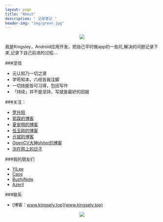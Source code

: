 ```yaml
---
layout: page
title: "About"
description: " 记录笔记 "
header-img: "img/green.jpg"
---
```



<center>
    <p><img src="http://7xlfkx.com1.z0.glb.clouddn.com/white2.jpg" align="center"></p>
</center>

我是Kingsley，Android应用开发，把自己平时做app的一些坑,解决的问题记录下来,记录下自己前进的过程....

###坚信


- 元认知乃一切之源
- 学苟知本，六经皆我注脚 
- 一切技能皆可习得，包括写作
- 「持续」并不是坚持，写就是最好的回报


###关注：

- [罗升阳](http://my.csdn.net/luoshengyang)
- [郭霖的博客](http://blog.csdn.net/guolin_blog)
- [夏安明的博客](http://blog.csdn.net/xiaanming)
- [任玉刚的博客](http://blog.csdn.net/singwhatiwanna)
- [亓斌的博客](http://blog.csdn.net/qibin0506)
- [OpenCV大神shiter的博客](http://blog.csdn.net/wangyaninglm)
- [泡在网上的日子](http://www.jcodecraeer.com/plus/list.php?tid=16)

###我的朋友们

- [YiLee](http://yilee.me)
- [Caos](http://caos.me)
- [BuzhiNote](http://BuzhiNote.com)
- [Azeril](http://azeril.me)

###联系

- [博客：www.kingsely.top](www.kingsely.top)

<center>
    <p><img src="http://i173.photobucket.com/albums/w63/cnfeat/2015-08-29-2_zpsqj7po8eo.png" align="center"></p>
</center>






